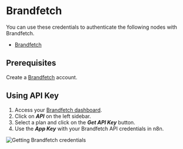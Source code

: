 # Brandfetch

You can use these credentials to authenticate the following nodes with Brandfetch.

- [Brandfetch](/integrations/builtin/app-nodes/n8n-nodes-base.brandfetch/)

## Prerequisites

Create a [Brandfetch](https://brandfetch.io/account) account.

## Using API Key

1. Access your [Brandfetch dashboard](https://brandfetch.io/dashboard).
2. Click on ***API*** on the left sidebar.
3. Select a plan and click on the ***Get API Key*** button.
4. Use the ***App Key*** with your Brandfetch API credentials in n8n.

![Getting Brandfetch credentials](/_images/integrations/builtin/credentials/brandfetch/using-api.gif)
